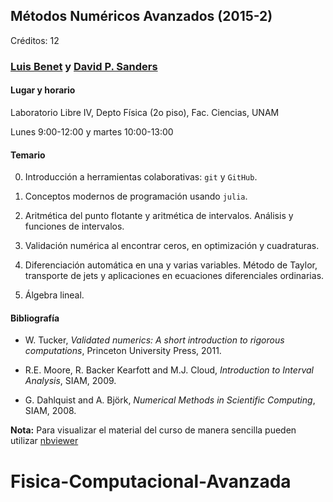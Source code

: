 ## Métodos Numéricos Avanzados (2015-2)
Créditos: 12

### [Luis Benet](http://www.cicc.unam.mx/~benet) y [David P. Sanders](http://sistemas.fciencias.unam.mx/~dsanders/)

#### Lugar y horario

Laboratorio Libre IV, Depto Física (2o piso), Fac. Ciencias, UNAM

Lunes 9:00-12:00 y martes 10:00-13:00

#### Temario

0. Introducción a herramientas colaborativas: `git` y `GitHub`.

1. Conceptos modernos de programación usando `julia`.

2. Aritmética del punto flotante y aritmética de intervalos. Análisis y funciones
de intervalos.

3. Validación numérica al encontrar ceros, en optimización y cuadraturas.

4. Diferenciación automática en una y varias variables. Método de Taylor, transporte de jets
y aplicaciones en ecuaciones diferenciales ordinarias.

5. Álgebra lineal.


#### Bibliografía

- W. Tucker, *Validated numerics: A short introduction to rigorous computations*, Princeton University
Press, 2011.

- R.E. Moore, R. Backer Kearfott and M.J. Cloud, *Introduction to Interval Analysis*,
SIAM, 2009.

- G. Dahlquist and A. Björk, *Numerical Methods in Scientific Computing*, SIAM, 2008.

**Nota:** Para visualizar el material del curso de manera sencilla pueden utilizar
[nbviewer](http://nbviewer.ipython.org/github/lbenet/MetodosNumericosAvanzados/tree/master/)

# Fisica-Computacional-Avanzada
